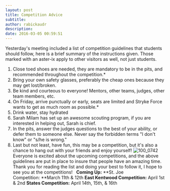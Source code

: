 ```yaml
---
layout: post
title: Competition Advice
subtitle:
author: rabickaudr
description:
date: 2016-03-05 00:59:51
---
```


Yesterday's meeting included a list of competition guidelines that students should follow, here is a brief summary of the instructions given. Those marked with an aster-ix apply to other visitors as well, not just students.

  1. Close toed shoes are needed, they are mandatory to be in the pits, and recommended throughout the competition.*
  2. Bring your own safety glasses, preferably the cheap ones because they may get lost/broken.
  3. Be kind and courteous to everyone! Mentors, other teams, judges, other team members, etc.
  4. On Friday, arrive punctually or early, seats are limited and Stryke Force wants to get as much room as possible.*
  5. Drink water, stay hydrated
  6. Sarah Milam has set up an awesome scouting program, if you are interested in helping out, Sarah is chief.
  7. In the pits, answer the judges questions to the best of your ability, or defer them to someone else. Never say the forbidden terms "I don't know" or "s/he is wrong."
  8. Last but not least, have fun, this may be a competition, but it's also a chance to hang out with your friends and enjoy yourself!
![100_0742](/wp-content/uploads/2016/03/100_0742.jpg) Everyone is excited about the upcoming competitions, and the above guidelines are put in place to insure that people have an amazing time. Thank you for reading the list and doing your best to follow it, I hope to see you at the competitions!   **Coming Up:** **St. Joe Competition: **March 11th & 12th **East Kentwood Competition:** April 1st & 2nd **States Competition:** April 14th, 15th, & 16th
